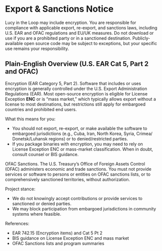 # Export & Sanctions Notice

Lucy in the Loop may include encryption. You are responsible for compliance
with applicable export, re-export, and sanctions laws, including U.S. EAR and
OFAC regulations and EU/UK measures. Do not download or use if you are a
prohibited party or in a sanctioned destination. Publicly-available open source
code may be subject to exceptions, but your specific use remains your
responsibility.


## Plain-English Overview (U.S. EAR Cat 5, Part 2 and OFAC)

Encryption (EAR Category 5, Part 2). Software that includes or uses encryption
is generally controlled under the U.S. Export Administration Regulations (EAR).
Most open-source encryption is eligible for License Exception **ENC** or is
“mass market,” which typically allows export without a license to most
destinations, but restrictions still apply for embargoed countries and
prohibited end users.

What this means for you:

- You should not export, re-export, or make available the software to
  embargoed jurisdictions (e.g., Cuba, Iran, North Korea, Syria, Crimea/
  Donetsk/Luhansk regions) or to denied/restricted parties.
- If you package binaries with encryption, you may need to rely on License
  Exception ENC or mass-market classification. When in doubt, consult counsel
  or BIS guidance.

OFAC Sanctions. The U.S. Treasury’s Office of Foreign Assets Control (OFAC)
administers economic and trade sanctions. You must not provide services or
software to persons or entities on OFAC sanctions lists, or to comprehensively
sanctioned territories, without authorization.

Project stance:

- We do not knowingly accept contributions or provide services to sanctioned or
  denied parties.
- We may block participation from embargoed jurisdictions in community systems
  where feasible.

References:

- EAR 742.15 (Encryption items) and Cat 5 Pt 2
- BIS guidance on License Exception ENC and mass market
- OFAC Sanctions lists and program summaries
